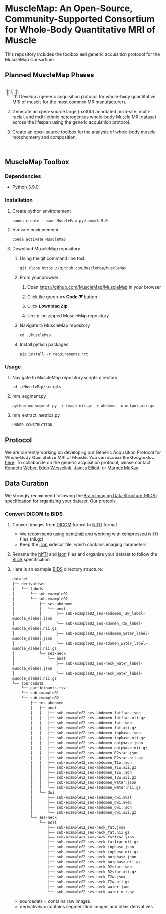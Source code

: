 # MuscleMap: An Open-Source, Community-Supported Consortium for Whole-Body Quantitative MRI of Muscle

This repository includes the toolbox and generic acquisition protocol for the MuscleMap Consortium.

## Planned MuscleMap Phases
\
<img align="left" width="9%" src="https://github.com/MuscleMap/MuscleMap/blob/main/logo.png">
1. Develop a generic acquisition protocol for whole-body quantitative MRI of muscle for the most common MR manufacturers.

2. Generate an open-source large (n≥300) annotated multi-site, multi-racial, and multi-ethnic heterogenous whole-body Muscle MRI dataset across the lifespan using the generic acquisition protocol.  

3. Create an open-source toolbox for the analysis of whole-body muscle morphometry and composition.  
<br />

## MuscleMap Toolbox

### Dependencies

* Python 3.9.0


### Installation

1. Create python environement
    ~~~
    conda create --name MuscleMap python==3.9.0
    ~~~

2. Activate environement
    ~~~
    conda activate MuscleMap
    ~~~

3. Download MuscleMap repository
    1. Using the git command line tool:
        ~~~
        git clone https://github.com/MuscleMap/MuscleMap
        ~~~
    
    2. From your browser:
    
        1. Open https://github.com/MuscleMap/MuscleMap in your browser

        2. Click the green **<> Code ▼** button

        3. Click **Download Zip**

        4. Unzip the zipped MuscleMap repository

    3. Navigate to MuscleMap repository

        ~~~
        cd ./MuscleMap
        ~~~

    4. Install python packages 
    
        ~~~
        pip install -r requirements.txt
        ~~~



### Usage

1. Navigate to MuscleMap repository scripts directory

    ~~~
    cd ./MuscleMap/scripts
    ~~~

2. mm_segment.py

    ~~~
    python mm_segment.py -i image.nii.gz -r abdomen -o output.nii.gz
    ~~~

3. mm_extract_metrics.py

    ~~~
    UNDER CONSTRUCTION
    ~~~

## Protocol

We are currently working on developing our Generic Acquisition Protocol for Whole-Body Quantitative MRI of Muscle. You can access the Google doc [here](https://docs.google.com/document/d/1q7AAnPEr7Rj5gb9d_mLrRnAiav1f32J-RPswvOPk5xE/edit?usp=sharing). To collaborate on the generic acquisition protocol, please contact [Kenneth Weber](mailto:kenweber@stanford.edu), [Eddo Wesselink](mailto:eddo_wesselink@msn.com), [James Elliott](mailto:james.elliott@sydney.edu.au), or [Marnee McKay](mailto:marnee.mckay@sydney.edu.au).

## Data Curation
We strongly recommend following the [Brain Imaging Data Structure (BIDS)](https://bids.neuroimaging.io/) specification for organizing your dataset. Our protools 


### Convert DICOM to BIDS

1. Convert images from [DICOM](https://www.dicomstandard.org/) format to [NIfTI](https://nifti.nimh.nih.gov/) format
    * We recommend using [dcm2niix](https://github.com/rordenlab/dcm2niix) and working with compressed [NIfTI](https://nifti.nimh.nih.gov/) files (nii.gz)
    * Keep the [json](https://en.wikipedia.org/wiki/JSON) sidecar file, which contains imaging parameters

2. Rename the [NIfTI](https://nifti.nimh.nih.gov/) and [json](https://en.wikipedia.org/wiki/JSON) files and organize your dataset to follow the [BIDS](https://bids.neuroimaging.io/) specification 

3. Here is an example [BIDS](https://bids.neuroimaging.io/) directory structure: 

    ```
    dataset
    ├── derivatives
    │   └── labels
    │       └── sub-example01
    │		└── sub-example02
    │           ├── ses-abdomen
    │           │   └── anat
    │           │       ├── sub-example02_ses-abdomen_T2w_label-muscle_dlabel.json
    │           │       └── sub-example02_ses-adomen_T2w_label-muscle_dlabel.nii.gz
    │           │       ├── sub-example02_ses-abdomen_water_label-muscle_dlabel.json
    │           │       └── sub-example02_ses-adomen_water_label-muscle_dlabel.nii.gz
    │           └── ses-neck
    │               └── anat
    │                   ├── sub-example02_ses-neck_water_label-muscle_dlabel.json
    │                   └── sub-example02_ses-neck_water_label-muscle_dlabel.nii.gz
    └── sourcedata
        └── participants.tsv
        └── sub-example01
        └── sub-example02
            ├── ses-abdomen
            │   ├── anat
            │   │   ├── sub-example02_ses-abdomen_fatfrac.json
            │   │   ├── sub-example02_ses-abdomen_fatfrac.nii.gz
            │   │   ├── sub-example02_ses-abdomen_fat.json
            │   │   ├── sub-example02_ses-abdomen_fat.nii.gz
            │   │   ├── sub-example02_ses-abdomen_inphase.json
            │   │   ├── sub-example02_ses-abdomen_inphase.nii.gz
            │   │   ├── sub-example02_ses-abdomen_outphase.json
            │   │   ├── sub-example02_ses-abdomen_outphase.nii.gz
            │   │   ├── sub-example02_ses-abdomen_R2star.json
            │   │   ├── sub-example02_ses-abdomen_R2star.nii.gz
            │   │   ├── sub-example02_ses-abdomen_T1w.json
            │   │   ├── sub-example02_ses-abdomen_T1w.nii.gz
            │   │   ├── sub-example02_ses-abdomen_T2w.json
            │   │   ├── sub-example02_ses-abdomen_T2w.nii.gz
            │   │   ├── sub-example02_ses-abdomen_water.json
            │   │   └── sub-example02_ses-abdomen_water.nii.gz
            │   └── dwi
            │       ├── sub-example02_ses-abdomen_dwi.bval
            │       ├── sub-example02_ses-abdomen_dwi.bvec
            │       ├── sub-example02_ses-abdomen_dwi.json
            │       └── sub-example02_ses-abdomen_dwi.nii.gz
            └── ses-neck
                └── anat
                    ├── sub-example02_ses-neck_fat.json
                    ├── sub-example02_ses-neck_fat.nii.gz
                    ├── sub-example02_ses-neck_fatfrac.json
                    ├── sub-example02_ses-neck_fatfrac.nii.gz
                    ├── sub-example02_ses-neck_inphase.json
                    ├── sub-example02_ses-neck_inphase.nii.gz
                    ├── sub-example02_ses-neck_outphase.json
                    ├── sub-example02_ses-neck_outphase.nii.gz
                    ├── sub-example02_ses-neck_R2star.json
                    ├── sub-example02_ses-neck_R2star.nii.gz
                    ├── sub-example02_ses-neck_T2w.json
                    ├── sub-example02_ses-neck_T2w.nii.gz
                    ├── sub-example02_ses-neck_water.json
                    └── sub-example02_ses-neck_water.nii.gz

    ```

    * sourcedata = contains raw images
    * derivatives = contains segmenation images and other derivatives
